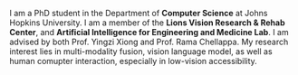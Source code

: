 I am a PhD student in the Department of **Computer Science** at Johns Hopkins University. I am a member of the **Lions Vision Research & Rehab Center**, and **Artificial Intelligence for Engineering and Medicine Lab**. I am advised by both Prof. Yingzi Xiong and Prof. Rama Chellappa. My research interest lies in multi-modality fusion, vision language model, as well as human comupter interaction, especially in low-vision accessibility.